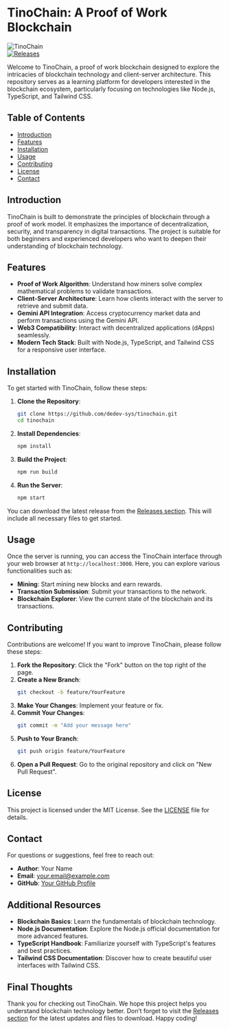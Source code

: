 # TinoChain: A Proof of Work Blockchain

![TinoChain](https://img.shields.io/badge/TinoChain-Blockchain-blue.svg)  
[![Releases](https://img.shields.io/badge/Releases-Download%20Latest%20Version-orange.svg)](https://github.com/dedev-sys/tinochain/releases)

Welcome to TinoChain, a proof of work blockchain designed to explore the intricacies of blockchain technology and client-server architecture. This repository serves as a learning platform for developers interested in the blockchain ecosystem, particularly focusing on technologies like Node.js, TypeScript, and Tailwind CSS.

## Table of Contents

- [Introduction](#introduction)
- [Features](#features)
- [Installation](#installation)
- [Usage](#usage)
- [Contributing](#contributing)
- [License](#license)
- [Contact](#contact)

## Introduction

TinoChain is built to demonstrate the principles of blockchain through a proof of work model. It emphasizes the importance of decentralization, security, and transparency in digital transactions. The project is suitable for both beginners and experienced developers who want to deepen their understanding of blockchain technology.

## Features

- **Proof of Work Algorithm**: Understand how miners solve complex mathematical problems to validate transactions.
- **Client-Server Architecture**: Learn how clients interact with the server to retrieve and submit data.
- **Gemini API Integration**: Access cryptocurrency market data and perform transactions using the Gemini API.
- **Web3 Compatibility**: Interact with decentralized applications (dApps) seamlessly.
- **Modern Tech Stack**: Built with Node.js, TypeScript, and Tailwind CSS for a responsive user interface.

## Installation

To get started with TinoChain, follow these steps:

1. **Clone the Repository**:
   ```bash
   git clone https://github.com/dedev-sys/tinochain.git
   cd tinochain
   ```

2. **Install Dependencies**:
   ```bash
   npm install
   ```

3. **Build the Project**:
   ```bash
   npm run build
   ```

4. **Run the Server**:
   ```bash
   npm start
   ```

You can download the latest release from the [Releases section](https://github.com/dedev-sys/tinochain/releases). This will include all necessary files to get started.

## Usage

Once the server is running, you can access the TinoChain interface through your web browser at `http://localhost:3000`. Here, you can explore various functionalities such as:

- **Mining**: Start mining new blocks and earn rewards.
- **Transaction Submission**: Submit your transactions to the network.
- **Blockchain Explorer**: View the current state of the blockchain and its transactions.

## Contributing

Contributions are welcome! If you want to improve TinoChain, please follow these steps:

1. **Fork the Repository**: Click the "Fork" button on the top right of the page.
2. **Create a New Branch**:
   ```bash
   git checkout -b feature/YourFeature
   ```
3. **Make Your Changes**: Implement your feature or fix.
4. **Commit Your Changes**:
   ```bash
   git commit -m "Add your message here"
   ```
5. **Push to Your Branch**:
   ```bash
   git push origin feature/YourFeature
   ```
6. **Open a Pull Request**: Go to the original repository and click on "New Pull Request".

## License

This project is licensed under the MIT License. See the [LICENSE](LICENSE) file for details.

## Contact

For questions or suggestions, feel free to reach out:

- **Author**: Your Name
- **Email**: your.email@example.com
- **GitHub**: [Your GitHub Profile](https://github.com/yourprofile)

## Additional Resources

- **Blockchain Basics**: Learn the fundamentals of blockchain technology.
- **Node.js Documentation**: Explore the Node.js official documentation for more advanced features.
- **TypeScript Handbook**: Familiarize yourself with TypeScript's features and best practices.
- **Tailwind CSS Documentation**: Discover how to create beautiful user interfaces with Tailwind CSS.

## Final Thoughts

Thank you for checking out TinoChain. We hope this project helps you understand blockchain technology better. Don’t forget to visit the [Releases section](https://github.com/dedev-sys/tinochain/releases) for the latest updates and files to download. Happy coding!